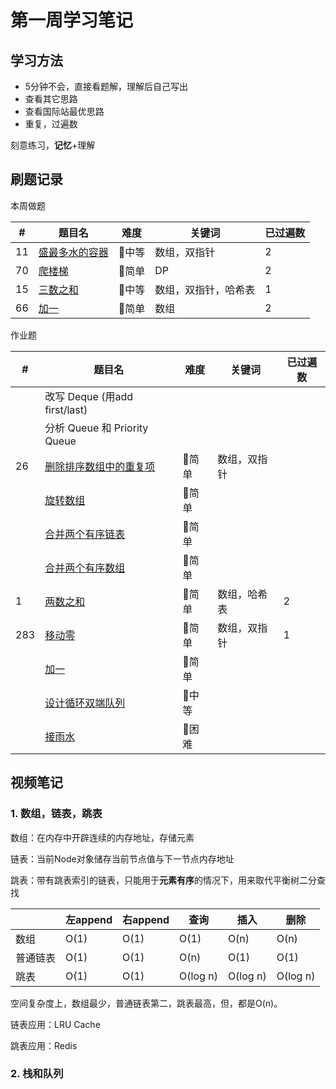 # 第一周学习笔记

## 学习方法

- 5分钟不会，直接看题解，理解后自己写出
- 查看其它思路
- 查看国际站最优思路
- 重复，过遍数

刻意练习，**记忆**+理解



## 刷题记录

本周做题

| #    | 题目名                                                       | 难度  | 关键词               | 已过遍数 |
| ---- | ------------------------------------------------------------ | ----- | -------------------- | -------- |
| 11   | [盛最多水的容器](https://leetcode-cn.com/problems/container-with-most-water/) | 💛中等 | 数组，双指针         | 2        |
| 70   | [爬楼梯](https://leetcode-cn.com/problems/climbing-stairs/)  | 💚简单 | DP                   | 2        |
| 15   | [三数之和](https://leetcode-cn.com/problems/3sum/)           | 💛中等 | 数组，双指针，哈希表 | 1        |
| 66   | [加一](https://leetcode-cn.com/problems/plus-one/)           | 💚简单 | 数组                 | 2        |

作业题

| #    | 题目名                                                       | 难度  | 关键词       | 已过遍数 |
| ---- | ------------------------------------------------------------ | ----- | ------------ | -------- |
|      | 改写 Deque (用add first/last)                                |       |              |          |
|      | 分析 Queue 和 Priority Queue                                 |       |              |          |
| 26   | [删除排序数组中的重复项](https://leetcode-cn.com/problems/remove-duplicates-from-sorted-array/) | 💚简单 | 数组，双指针 |          |
|      | [旋转数组](https://leetcode-cn.com/problems/rotate-array/)   | 💚简单 |              |          |
|      | [合并两个有序链表](https://leetcode-cn.com/problems/merge-two-sorted-lists/) | 💚简单 |              |          |
|      | [合并两个有序数组](https://leetcode-cn.com/problems/merge-sorted-array/) | 💚简单 |              |          |
| 1    | [两数之和](https://leetcode-cn.com/problems/two-sum/)        | 💚简单 | 数组，哈希表 | 2        |
| 283  | [移动零](https://leetcode-cn.com/problems/move-zeroes/)      | 💚简单 | 数组，双指针 | 1        |
|      | [加一](https://leetcode-cn.com/problems/plus-one/)           | 💚简单 |              |          |
|      | [设计循环双端队列](https://leetcode.com/problems/design-circular-deque) | 💛中等 |              |          |
|      | [接雨水](https://leetcode.com/problems/trapping-rain-water/) | 🧡困难 |              |          |



## 视频笔记

### 1. 数组，链表，跳表

数组：在内存中开辟连续的内存地址，存储元素

链表：当前Node对象储存当前节点值与下一节点内存地址

跳表：带有跳表索引的链表，只能用于**元素有序**的情况下，用来取代平衡树二分查找

|          | 左append | 右append | 查询     | 插入     | 删除     |
| -------- | -------- | -------- | -------- | -------- | -------- |
| 数组     | O(1)     | O(1)     | O(1)     | O(n)     | O(n)     |
| 普通链表 | O(1)     | O(1)     | O(n)     | O(1)     | O(1)     |
| 跳表     | O(1)     | O(1)     | O(log n) | O(log n) | O(log n) |

空间复杂度上，数组最少，普通链表第二，跳表最高，但，都是O(n)。

链表应用：LRU Cache

跳表应用：Redis

### 2. 栈和队列

